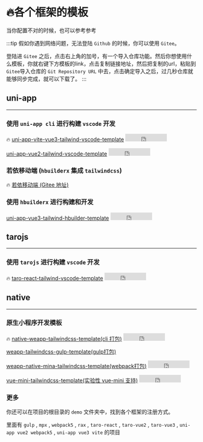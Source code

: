 # 🔥各个框架的模板

当你配置不对的时候，也可以参考参考

:::tip
假如你遇到网络问题，无法登陆 `Github` 的时候，你可以使用 `Gitee`。

登陆进 `Gitee` 之后，点击右上角的加号，有一个导入仓库功能。然后你想使用什么模板，你就右键下方模板的link，点击复制链接地址，然后把复制的url，粘贴到`Gitee`导入仓库的 `Git Repository URL` 中去，点击确定导入之后，过几秒仓库就能够同步完成，就可以下载了。
:::

## uni-app

---

### 使用 `uni-app cli` 进行构建 `vscode` 开发

🔥  [uni-app-vite-vue3-tailwind-vscode-template](https://github.com/sonofmagic/uni-app-vite-vue3-tailwind-vscode-template) <iframe
              src="https://ghbtns.com/github-btn.html?user=sonofmagic&repo=uni-app-vite-vue3-tailwind-vscode-template&type=star&count=true"
              frameborder="0"
              scrolling="0"
              width="110"
              height="20"
              title="GitHub"
            >
            </iframe>

[uni-app-vue2-tailwind-vscode-template](https://github.com/sonofmagic/uni-app-vue2-tailwind-vscode-template) <iframe
              src="https://ghbtns.com/github-btn.html?user=sonofmagic&repo=uni-app-vue2-tailwind-vscode-template&type=star&count=true"
              frameborder="0"
              scrolling="0"
              width="110"
              height="20"
              title="GitHub"
            >
            </iframe>

### 若依移动端 (`hbuilderx` 集成 `tailwindcss`)

🔥 [若依移动端 (Gitee 地址)](https://gitee.com/sonofmagic/RuoYi-App)

### 使用 `hbuilderx` 进行构建和开发

[uni-app-vue3-tailwind-hbuilder-template](https://github.com/sonofmagic/uni-app-vue3-tailwind-hbuilder-template) <iframe
              src="https://ghbtns.com/github-btn.html?user=sonofmagic&repo=uni-app-vue3-tailwind-hbuilder-template&type=star&count=true"
              frameborder="0"
              scrolling="0"
              width="110"
              height="20"
              title="GitHub"
            >
            </iframe>

## tarojs

---

### 使用 `tarojs` 进行构建 `vscode` 开发

🔥 [taro-react-tailwind-vscode-template](https://github.com/sonofmagic/taro-react-tailwind-vscode-template) <iframe
              src="https://ghbtns.com/github-btn.html?user=sonofmagic&repo=taro-react-tailwind-vscode-template&type=star&count=true"
              frameborder="0"
              scrolling="0"
              width="110"
              height="20"
              title="GitHub"
            >
            </iframe>

## native

---

### 原生小程序开发模板

🔥 [native-weapp-tailwindcss-template(cli 打包)](https://github.com/sonofmagic/native-weapp-tailwindcss-template) <iframe
              src="https://ghbtns.com/github-btn.html?user=sonofmagic&repo=native-weapp-tailwindcss-template&type=star&count=true"
              frameborder="0"
              scrolling="0"
              width="110"
              height="20"
              title="GitHub"
            >
            </iframe>

[weapp-tailwindcss-gulp-template(gulp打包)](https://github.com/sonofmagic/weapp-tailwindcss/tree/main/demo/gulp-app)

[weapp-native-mina-tailwindcss-template(webpack打包)](https://github.com/sonofmagic/weapp-native-mina-tailwindcss-template) <iframe
              src="https://ghbtns.com/github-btn.html?user=sonofmagic&repo=weapp-native-mina-tailwindcss-template&type=star&count=true"
              frameborder="0"
              scrolling="0"
              width="110"
              height="20"
              title="GitHub"
            >
            </iframe>

[vue-mini-tailwindcss-template(实验性 vue-mini 支持)](https://github.com/sonofmagic/vue-mini-tailwindcss-template) <iframe
              src="https://ghbtns.com/github-btn.html?user=sonofmagic&repo=vue-mini-tailwindcss-template&type=star&count=true"
              frameborder="0"
              scrolling="0"
              width="110"
              height="20"
              title="GitHub"
            >
            </iframe>

### 更多

你还可以在项目的根目录的 `demo` 文件夹中，找到各个框架的注册方式。

里面有 `gulp` , `mpx` , `webpack5` , `rax` , `taro-react` , `taro-vue2` , `taro-vue3` , `uni-app vue2 webpack5` , `uni-app vue3 vite` 的项目
